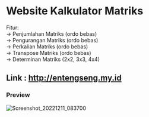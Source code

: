 # Website Kalkulator Matriks

Fitur:<br>
-> Penjumlahan Matriks (ordo bebas)<br>
-> Pengurangan Matriks (ordo bebas)<br>
-> Perkalian Matriks (ordo bebas)<br>
-> Transpose Matriks (ordo bebas)<br>
-> Determinan Matriks (2x2, 3x3, 4x4)<br>

## Link : http://entengseng.my.id

### Preview
![Screenshot_20221211_083700](https://user-images.githubusercontent.com/96031557/206906982-219eb9ba-b1bf-4f4b-ac46-0e4829f1e4bc.png)
